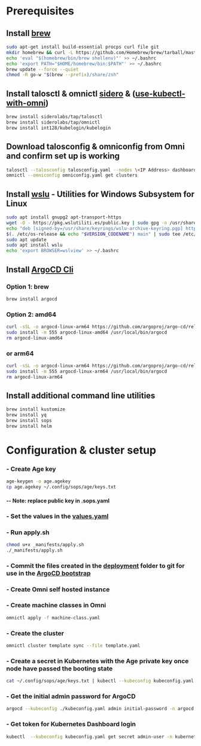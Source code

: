 # Prerequisites
## Install [brew](https://docs.brew.sh/Homebrew-on-Linux)
```bash
sudo apt-get install build-essential procps curl file git
mkdir homebrew && curl -L https://github.com/Homebrew/brew/tarball/master | tar xz --strip-components 1 -C homebrew
echo 'eval "$(homebrew/bin/brew shellenv)"' >> ~/.bashrc
echo 'export PATH="$HOME/homebrew/bin:$PATH"' >> ~/.bashrc
brew update --force --quiet
chmod -R go-w "$(brew --prefix)/share/zsh"
```
## Install talosctl & omnictl [sidero](https://github.com/siderolabs/homebrew-tap) & ([use-kubectl-with-omni](https://omni.siderolabs.com/how-to-guides/use-kubectl-with-omni))
```bash
brew install siderolabs/tap/talosctl
brew install siderolabs/tap/omnictl
brew install int128/kubelogin/kubelogin
```
## Download talosconfig & omniconfig from Omni and confirm set up is working
```bash
talosctl --talosconfig talosconfig.yaml --nodes \<IP Address> dashboard
omnictl --omniconfig omniconfig.yaml get clusters
```
## Install [wslu](https://wslutiliti.es/wslu/install.html) - Utilities for Windows Subsystem for Linux
```bash
sudo apt install gnupg2 apt-transport-https
wget -O - https://pkg.wslutiliti.es/public.key | sudo gpg -o /usr/share/keyrings/wslu-archive-keyring.pgp --dearmor
echo "deb [signed-by=/usr/share/keyrings/wslu-archive-keyring.pgp] https://pkg.wslutiliti.es/debian \
$(. /etc/os-release && echo "$VERSION_CODENAME") main" | sudo tee /etc/apt/sources.list.d/wslu.list
sudo apt update
sudo apt install wslu
echo 'export BROWSER=wslview' >> ~/.bashrc
```
## Install [ArgoCD Cli](https://argo-cd.readthedocs.io/en/stable/cli_installation/)
### Option 1: brew
```bash
brew install argocd
```
### Option 2: amd64
```bash
curl -sSL -o argocd-linux-arm64 https://github.com/argoproj/argo-cd/releases/latest/download/argocd-linux-amd64
sudo install -m 555 argocd-linux-amd64 /usr/local/bin/argocd
rm argocd-linux-amd64
```
### or arm64
```bash
curl -sSL -o argocd-linux-arm64 https://github.com/argoproj/argo-cd/releases/latest/download/argocd-linux-arm64
sudo install -m 555 argocd-linux-arm64 /usr/local/bin/argocd
rm argocd-linux-arm64
```
## Install additional command line utilities
```bash
brew install kustomize
brew install yq
brew install sops
brew install helm
```

# Configuration & cluster setup
### - Create Age key
```bash
age-keygen -o age.agekey
cp age.agekey ~/.config/sops/age/keys.txt
```
#### -- Note: replace public key in .sops.yaml
### - Set the values in the [values.yaml](_manifests/apps/helm/values.yaml)
### - Run apply.sh
```bash
chmod u+x _manifests/apply.sh
./_manifests/apply.sh
```
### - Commit the files created in the [deployment](deployment) folder to git for use in the [ArgoCD bootstrap]( _manifests/patches/helm/argocd/templates/bootstrap-app-set.yaml)
### - Create Omni self hosted instance
### - Create machine classes in Omni
```bash
omnictl apply -f machine-class.yaml
```
### - Create the cluster
```bash
omnictl cluster template sync --file template.yaml
```
### - Create a secret in Kubernetes with the Age private key once node have passed the booting state
```bash
cat ~/.config/sops/age/keys.txt | kubectl --kubeconfig kubeconfig.yaml create secret generic sops-age --namespace=argocd --from-file=keys.txt=/dev/stdin
```

### - Get the initial admin password for ArgoCD
```bash
argocd --kubeconfig ./kubeconfig.yaml admin initial-password -n argocd
```
### - Get token for Kubernetes Dashboard login
```bash
kubectl  --kubeconfig kubeconfig.yaml get secret admin-user -n kubernetes-dashboard -o jsonpath="{.data.token}" | base64 -d
```
